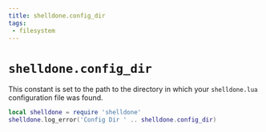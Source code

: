 ```yaml
---
title: shelldone.config_dir
tags:
 - filesystem
---
```


# `shelldone.config_dir`

This constant is set to the path to the directory in which your `shelldone.lua`
configuration file was found.

```lua
local shelldone = require 'shelldone'
shelldone.log_error('Config Dir ' .. shelldone.config_dir)
```


